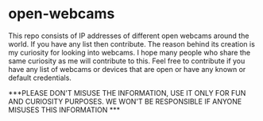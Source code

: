 # open-webcams
This repo consists of IP addresses of different open webcams around the world. If you have any list then contribute. The reason behind its creation is my curiosity for looking into webcams. I hope many people who share the same curiosity as me will contribute to this.
Feel free to contribute if you have any list of webcams or devices that are open or have any known or default credentials.

***PLEASE DON'T MISUSE THE INFORMATION, USE IT ONLY FOR FUN AND CURIOSITY PURPOSES.
   WE WON'T BE RESPONSIBLE IF ANYONE MISUSES THIS INFORMATION ***

